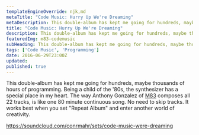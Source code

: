 ```yaml
---
templateEngineOverride: njk,md
metaTitle: "Code Music: Hurry Up We're Dreaming"
metaDescription: This double-album has kept me going for hundreds, maybe thousands of hours of programming.
title: "Code Music: Hurry Up We're Dreaming"
description: This double-album has kept me going for hundreds, maybe thousands of hours of programming.
featuredImg: m83-codemusic
subHeading: This double-album has kept me going for hundreds, maybe thousands of hours of programming.
tags: ['Code Music', 'Programming']
date: 2016-06-29T23:00Z
updated:
published: true
---
```


<div class="col-start-3 col-end-9">

This double-album has kept me going for hundreds, maybe thousands of hours of programming. Being a child of the '80s, the synthesizer has a special place in my heart. The way Anthony Gonzalez of [M83](http://ilovem83.com) composes all 22 tracks, is like one 80 minute continuous song. No need to skip tracks. It works best when you set "Repeat Album" and enter another world of creativity.

https://soundcloud.com/conrmahr/sets/code-music-were-dreaming

</div>